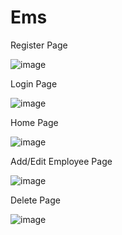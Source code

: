 # Ems

Register Page


![image](https://user-images.githubusercontent.com/60738769/183985889-e4d847bd-c2e8-4cc8-9251-d305f8c87201.png)


Login Page


![image](https://user-images.githubusercontent.com/60738769/183980596-3542ba88-0880-4a18-a628-4dd9eb334859.png)


Home Page


![image](https://user-images.githubusercontent.com/60738769/183985126-787eaf49-7675-45e7-acef-21632efa81bd.png)


Add/Edit Employee Page


![image](https://user-images.githubusercontent.com/60738769/183985252-f231004f-2161-4158-be0b-281cb2bc88b5.png)


Delete Page


![image](https://user-images.githubusercontent.com/60738769/183985628-f6322f9e-7f0d-4c86-9988-03058ec25980.png)


